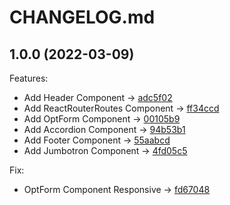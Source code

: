 # CHANGELOG.md

## 1.0.0 (2022-03-09)

Features:

- Add Header Component -> [adc5f02](https://github.com/QU35T-org/Netflix-Clone/commit/142ef50549f56eaf4e2c61e45b1f19f1e89d6e8d)
- Add ReactRouterRoutes Component -> [ff34ccd](https://github.com/QU35T-org/Netflix-Clone/commit/36e53f50adbd3e35fbe6d8e706f0b7f494eb36a7)
- Add OptForm Component -> [00105b9](https://github.com/QU35T-org/Netflix-Clone/commit/ff34ccd970dd8b5cfe63d1420600cd5b6b854bfe)
- Add Accordion Component -> [94b53b1](https://github.com/QU35T-org/Netflix-Clone/commit/00105b9ef2d1f3b48cb7e4958829abe87473c0e8)
- Add Footer Component -> [55aabcd](https://github.com/QU35T-org/Netflix-Clone/commit/e44331dbc38428310a5daa0b876d85e7eba52901)
- Add Jumbotron Component -> [4fd05c5](https://github.com/QU35T-org/Netflix-Clone/commit/55aabcd9fd3f9da55ff52a8ac221f7d0fffa2f23)

Fix:

- OptForm Component Responsive -> [fd67048](https://github.com/QU35T-org/Netflix-Clone/commit/adc5f02050d775908669c6288c801c2ccf426338)
